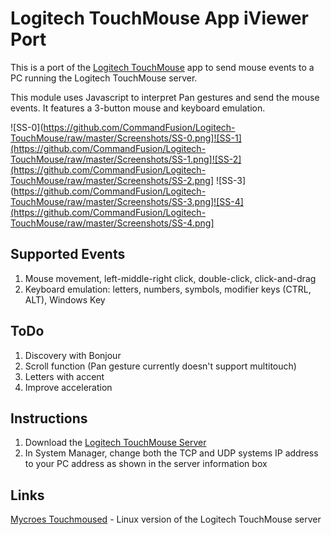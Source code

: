 # Logitech TouchMouse App iViewer Port

This is a port of the [Logitech TouchMouse](http://itunes.apple.com/it/app/touch-mouse/id338237450) app to send mouse events to a PC running the Logitech TouchMouse server.

This module uses Javascript to interpret Pan gestures and send the mouse events. It features a 3-button mouse and keyboard emulation.

![SS-0](https://github.com/CommandFusion/Logitech-TouchMouse/raw/master/Screenshots/SS-0.png]![SS-1](https://github.com/CommandFusion/Logitech-TouchMouse/raw/master/Screenshots/SS-1.png]![SS-2](https://github.com/CommandFusion/Logitech-TouchMouse/raw/master/Screenshots/SS-2.png]
![SS-3](https://github.com/CommandFusion/Logitech-TouchMouse/raw/master/Screenshots/SS-3.png]![SS-4](https://github.com/CommandFusion/Logitech-TouchMouse/raw/master/Screenshots/SS-4.png]

## Supported Events

1. Mouse movement, left-middle-right click, double-click, click-and-drag
1. Keyboard emulation: letters, numbers, symbols, modifier keys (CTRL, ALT), Windows Key

## ToDo

1. Discovery with Bonjour
1. Scroll function (Pan gesture currently doesn't support multitouch)
1. Letters with accent
1. Improve acceleration

## Instructions

1. Download the [Logitech TouchMouse Server](http://www.logitech.com/en-us/494/6367)
1. In System Manager, change both the TCP and UDP systems IP address to your PC address as shown in the server information box

## Links

[Mycroes Touchmoused](https://github.com/mycroes/touchmoused) - Linux version of the Logitech TouchMouse server